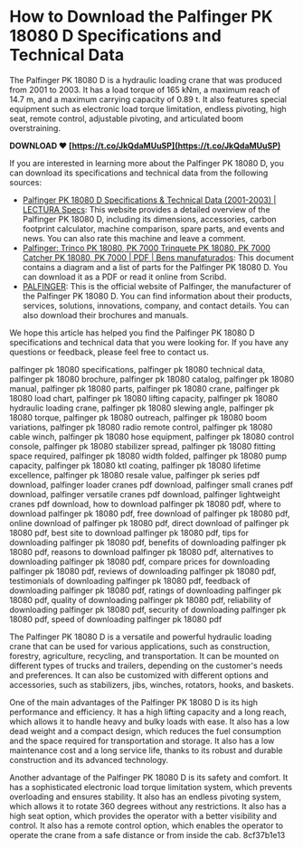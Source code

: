 # How to Download the Palfinger PK 18080 D Specifications and Technical Data
 
The Palfinger PK 18080 D is a hydraulic loading crane that was produced from 2001 to 2003. It has a load torque of 165 kNm, a maximum reach of 14.7 m, and a maximum carrying capacity of 0.89 t. It also features special equipment such as electronic load torque limitation, endless pivoting, high seat, remote control, adjustable pivoting, and articulated boom overstraining.
 
**DOWNLOAD ❤ [https://t.co/JkQdaMUuSP](https://t.co/JkQdaMUuSP)**


 
If you are interested in learning more about the Palfinger PK 18080 D, you can download its specifications and technical data from the following sources:
 
- [Palfinger PK 18080 D Specifications & Technical Data (2001-2003) | LECTURA Specs](https://www.lectura-specs.com/en/model/truck-mounted-loading-cranes/hydraulic-loading-cranes-palfinger/pk-18080-d-996654): This website provides a detailed overview of the Palfinger PK 18080 D, including its dimensions, accessories, carbon footprint calculator, machine comparison, spare parts, and events and news. You can also rate this machine and leave a comment.
- [Palfinger: Trinco PK 18080, PK 7000 Trinquete PK 18080, PK 7000 Catcher PK 18080, PK 7000 | PDF | Bens manufaturados](https://www.scribd.com/document/535956885/321): This document contains a diagram and a list of parts for the Palfinger PK 18080 D. You can download it as a PDF or read it online from Scribd.
- [PALFINGER](https://www.palfinger.com/download-download?id=ZzJvWUgvWUp3RWlRL25RVU1jLzF1dz09): This is the official website of Palfinger, the manufacturer of the Palfinger PK 18080 D. You can find information about their products, services, solutions, innovations, company, and contact details. You can also download their brochures and manuals.

We hope this article has helped you find the Palfinger PK 18080 D specifications and technical data that you were looking for. If you have any questions or feedback, please feel free to contact us.
 
palfinger pk 18080 specifications,  palfinger pk 18080 technical data,  palfinger pk 18080 brochure,  palfinger pk 18080 catalog,  palfinger pk 18080 manual,  palfinger pk 18080 parts,  palfinger pk 18080 crane,  palfinger pk 18080 load chart,  palfinger pk 18080 lifting capacity,  palfinger pk 18080 hydraulic loading crane,  palfinger pk 18080 slewing angle,  palfinger pk 18080 torque,  palfinger pk 18080 outreach,  palfinger pk 18080 boom variations,  palfinger pk 18080 radio remote control,  palfinger pk 18080 cable winch,  palfinger pk 18080 hose equipment,  palfinger pk 18080 control console,  palfinger pk 18080 stabilizer spread,  palfinger pk 18080 fitting space required,  palfinger pk 18080 width folded,  palfinger pk 18080 pump capacity,  palfinger pk 18080 ktl coating,  palfinger pk 18080 lifetime excellence,  palfinger pk 18080 resale value,  palfinger pk series pdf download,  palfinger loader cranes pdf download,  palfinger small cranes pdf download,  palfinger versatile cranes pdf download,  palfinger lightweight cranes pdf download,  how to download palfinger pk 18080 pdf,  where to download palfinger pk 18080 pdf,  free download of palfinger pk 18080 pdf,  online download of palfinger pk 18080 pdf,  direct download of palfinger pk 18080 pdf,  best site to download palfinger pk 18080 pdf,  tips for downloading palfinger pk 18080 pdf,  benefits of downloading palfinger pk 18080 pdf,  reasons to download palfinger pk 18080 pdf,  alternatives to downloading palfinger pk 18080 pdf,  compare prices for downloading palfinger pk 18080 pdf,  reviews of downloading palfinger pk 18080 pdf,  testimonials of downloading palfinger pk 18080 pdf,  feedback of downloading palfinger pk 18080 pdf,  ratings of downloading palfinger pk 18080 pdf,  quality of downloading palfinger pk 18080 pdf,  reliability of downloading palfinger pk 18080 pdf,  security of downloading palfinger pk 18080 pdf,  speed of downloading palfinger pk 18080 pdf
  
The Palfinger PK 18080 D is a versatile and powerful hydraulic loading crane that can be used for various applications, such as construction, forestry, agriculture, recycling, and transportation. It can be mounted on different types of trucks and trailers, depending on the customer's needs and preferences. It can also be customized with different options and accessories, such as stabilizers, jibs, winches, rotators, hooks, and baskets.
 
One of the main advantages of the Palfinger PK 18080 D is its high performance and efficiency. It has a high lifting capacity and a long reach, which allows it to handle heavy and bulky loads with ease. It also has a low dead weight and a compact design, which reduces the fuel consumption and the space required for transportation and storage. It also has a low maintenance cost and a long service life, thanks to its robust and durable construction and its advanced technology.
 
Another advantage of the Palfinger PK 18080 D is its safety and comfort. It has a sophisticated electronic load torque limitation system, which prevents overloading and ensures stability. It also has an endless pivoting system, which allows it to rotate 360 degrees without any restrictions. It also has a high seat option, which provides the operator with a better visibility and control. It also has a remote control option, which enables the operator to operate the crane from a safe distance or from inside the cab.
 8cf37b1e13
 
